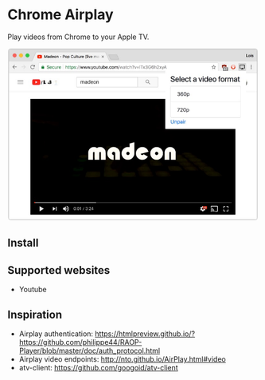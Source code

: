 Chrome Airplay
==============

Play videos from Chrome to your Apple TV.

![](docs/screenshot.jpg)

Install
-------

Supported websites
------------------

 - Youtube

Inspiration
-----------

 - Airplay authentication: <https://htmlpreview.github.io/?https://github.com/philippe44/RAOP-Player/blob/master/doc/auth_protocol.html>
 - Airplay video endpoints: <http://nto.github.io/AirPlay.html#video>
 - atv-client: <https://github.com/googoid/atv-client>